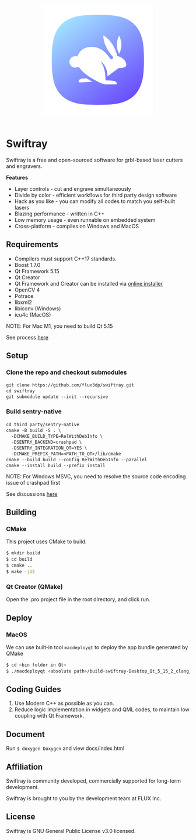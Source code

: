 <p align="center">
  <img
    alt="swiftray library logo"
    src="resources/images/icon.png"
    height="300"
    style="margin-top: 20px; margin-bottom: 20px;"
  />
</p>


# Swiftray

Swiftray is a free and open-sourced software for grbl-based laser cutters and engravers. 

**Features**

- Layer controls - cut and engrave simultaneously
- Divide by color - efficient workflows for third party design software
- Hack as you like - you can modify all codes to match you self-built lasers
- Blazing performance - written in C++
- Low memory usage - even runnable on embedded system
- Cross-platform - compiles on Windows and MacOS

## Requirements

- Compilers must support C++17 standards.
- Boost 1.7.0
- Qt Framework 5.15
- Qt Creator
- Qt Framework and Creator can be installed via [online installer](https://www.qt.io/download-open-source)
- OpenCV 4
- Potrace
- libxml2
- libiconv (Windows)
- icu4c (MacOS)

NOTE: For Mac M1, you need to build Qt 5.15

See process [here](https://github.com/bobwolff68/fritzing-app/wiki/Building-Qt-5.15-for-Mac-M1)

## Setup
### Clone the repo and checkout submodules
```
git clone https://github.com/flux3dp/swiftray.git
cd swiftray
git submodule update --init --recursive
```

### Build sentry-native
```
cd third_party/sentry-native
cmake -B build -S . \
  -DCMAKE_BUILD_TYPE=RelWithDebInfo \
  -DSENTRY_BACKEND=crashpad \
  -DSENTRY_INTEGRATION_QT=YES \
  -DCMAKE_PREFIX_PATH=<PATH_TO_QT>/lib/cmake
cmake --build build --config RelWithDebInfo --parallel
cmake --install build --prefix install
```
NOTE: For Windows MSVC, you need to resolve the source code encoding issue of crashpad first

See discussions [here](https://github.com/microsoft/vcpkg/issues/21888)


## Building

### CMake

This project uses CMake to build.

```bash
$ mkdir build
$ cd build
$ cmake ..
$ make -j12
```

### Qt Creator (QMake)

Open the .pro project file in the root directory, and click run.

## Deploy

### MacOS
We can use built-in tool `macdeployqt` to deploy the app bundle generated by QMake
```bash
$ cd <bin folder in Qt>
$ ./macdeployqt <absolute path>/build-swiftray-Desktop_Qt_5_15_2_clang_64bit-Release/Swiftray.app -qmldir=<absolute path>/swiftray//src/windows/qml -dmg
```

## Coding Guides

1. Use Modern C++ as possible as you can.
2. Reduce logic implementation in widgets and QML codes, to maintain low coupling with Qt Framework.

## Document

Run `$ doxygen Doxygen` and view docs/index.html

## Affiliation

Swiftray is community developed, commercially supported for long-term development.

Swiftray is brought to you by the development team at FLUX Inc.


## License

Swiftray is GNU General Public License v3.0 licensed.
